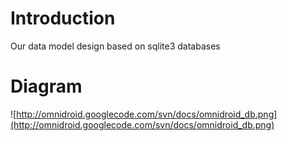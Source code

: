 # Introduction #

Our data model design based on sqlite3 databases


# Diagram #
![http://omnidroid.googlecode.com/svn/docs/omnidroid_db.png](http://omnidroid.googlecode.com/svn/docs/omnidroid_db.png)<br />